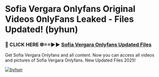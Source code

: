 # Sofia Vergara Onlyfans Original Videos 0nlyFans Leaked - Files Updated! (byhun)

<h3>🔴 CLICK HERE 🌐==►► <a href="https://tinyurl.com/2wckxsce" rel="nofollow">Sofia Vergara Onlyfans Updated Files</a></h3>

Get Sofia Vergara Onlyfans and all content. Now you can access all videos and pictures of Sofia Vergara Onlyfans. New Updated Files 2025!

[![byhun](https://i.imgur.com/AFduVYN.gif)](https://tinyurl.com/2wckxsce)
